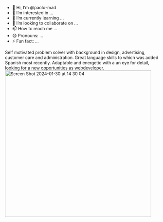 - 👋 Hi, I’m @paolo-mad
- 👀 I’m interested in ...
- 🌱 I’m currently learning ...
- 💞️ I’m looking to collaborate on ...
- 📫 How to reach me ...
- 😄 Pronouns: ...
- ⚡ Fun fact: ...

<!---
paolo-mad/paolo-mad is a ✨ special ✨ repository because its `README.md` (this file) appears on your GitHub profile.<img width="480" alt="Screen Shot 2024-01-30 at 14 30 04" src="https://github.com/paolo-mad/paolo-mad/assets/148433895/e409ab25-f8a2-49ac-a418-6533d899ee6c">

You can click the Preview link to take a look at your changes.
--->
Self motivated problem solver with background in design, advertising, customer
care and administration. Great language skills to which was added Spanish
most recently. Adaptable and energetic with a an eye for detail, looking for a
new opportunities as webdeveloper.
<img width="480" alt="Screen Shot 2024-01-30 at 14 30 04" src="https://github.com/paolo-mad/paolo-mad/assets/148433895/33aefa5c-fef9-44db-969c-4db4508de7eb">

